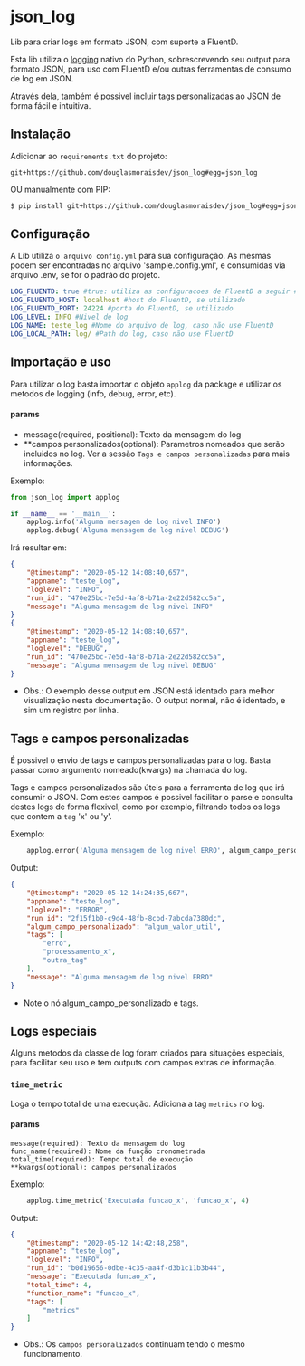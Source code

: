 # json_log

Lib para criar logs em formato JSON, com suporte a FluentD. 

Esta lib utiliza o [logging](https://docs.python.org/3/library/logging.html) nativo do Python, sobrescrevendo seu output para formato JSON, para uso com FluentD e/ou outras ferramentas de consumo de log em JSON.

Através dela, também é possivel incluir tags personalizadas ao JSON de forma fácil e intuitiva.

## Instalação
Adicionar ao `requirements.txt` do projeto:

```
git+https://github.com/douglasmoraisdev/json_log#egg=json_log
```

OU manualmente com PIP:
```bash
$ pip install git+https://github.com/douglasmoraisdev/json_log#egg=json_log
```



## Configuração
A Lib utiliza `o arquivo config.yml` para sua configuração. As mesmas podem ser encontradas no arquivo 'sample.config.yml', e consumidas via arquivo .env, se for o padrão do projeto.

```yml
LOG_FLUENTD: true #true: utiliza as configuracoes de FluentD a seguir #false: utiliza log em arquivo
LOG_FLUENTD_HOST: localhost #host do FluentD, se utilizado
LOG_FLUENTD_PORT: 24224 #porta do FluentD, se utilizado
LOG_LEVEL: INFO #Nivel de log
LOG_NAME: teste_log #Nome do arquivo de log, caso não use FluentD
LOG_LOCAL_PATH: log/ #Path do log, caso não use FluentD
```


## Importação e uso
Para utilizar o log basta importar o objeto `applog` da package e utilizar os metodos de logging (info, debug, error, etc).

#### params
* message(required, positional): Texto da mensagem do log
* **campos personalizados(optional): Parametros nomeados que serão incluidos no log. Ver a sessão `Tags e campos personalizadas` para mais informações.

Exemplo:
```py
from json_log import applog

if __name__ == '__main__':
    applog.info('Alguma mensagem de log nivel INFO')
    applog.debug('Alguma mensagem de log nivel DEBUG')    

```

Irá resultar em:
```json
{
    "@timestamp": "2020-05-12 14:08:40,657",
    "appname": "teste_log",
    "loglevel": "INFO",
    "run_id": "470e25bc-7e5d-4af8-b71a-2e22d582cc5a",
    "message": "Alguma mensagem de log nivel INFO"
}
{
    "@timestamp": "2020-05-12 14:08:40,657",
    "appname": "teste_log",
    "loglevel": "DEBUG",
    "run_id": "470e25bc-7e5d-4af8-b71a-2e22d582cc5a",
    "message": "Alguma mensagem de log nivel DEBUG"
}
```
* Obs.: O exemplo desse output em JSON está identado para melhor visualização nesta documentação. O output normal, não é identado, e sim um registro por linha.



## Tags e campos personalizadas
É possivel o envio de tags e campos personalizadas para o log. Basta passar como argumento nomeado(kwargs) na chamada do log.

Tags e campos personalizados são úteis para a ferramenta de log que irá consumir o JSON. Com estes campos é possivel facilitar o parse e consulta destes logs de forma flexivel, como por exemplo, filtrando todos os logs que contem a `tag` 'x' ou 'y'.

Exemplo:

```py
    applog.error('Alguma mensagem de log nivel ERRO', algum_campo_personalizado='algum_valor_util', tags=['erro', 'processamento_x', 'outra_tag'])
```

Output:
```json
{
    "@timestamp": "2020-05-12 14:24:35,667",
    "appname": "teste_log",
    "loglevel": "ERROR",
    "run_id": "2f15f1b0-c9d4-48fb-8cbd-7abcda7380dc",
    "algum_campo_personalizado": "algum_valor_util",
    "tags": [
        "erro",
        "processamento_x",
        "outra_tag"
    ],
    "message": "Alguma mensagem de log nivel ERRO"
}
```
* Note o nó algum_campo_personalizado e tags.



## Logs especiais
Alguns metodos da classe de log foram criados para situações especiais, para facilitar seu uso e tem outputs com campos extras de informação.


### `time_metric`
Loga o tempo total de uma execução. Adiciona a tag `metrics` no log.

#### params
    message(required): Texto da mensagem do log
    func_name(required): Nome da função cronometrada
    total_time(required): Tempo total de execução
    **kwargs(optional): campos personalizados

Exemplo:

```py
    applog.time_metric('Executada funcao_x', 'funcao_x', 4)    
```

Output:
```json
{
    "@timestamp": "2020-05-12 14:42:48,258",
    "appname": "teste_log",
    "loglevel": "INFO",
    "run_id": "b0d19656-0dbe-4c35-aa4f-d3b1c11b3b44",
    "message": "Executada funcao_x",
    "total_time": 4,
    "function_name": "funcao_x",
    "tags": [
        "metrics"
    ]
}
```
* Obs.: Os `campos personalizados` continuam tendo o mesmo funcionamento.